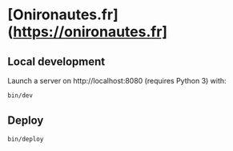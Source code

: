 # [Onironautes.fr](https://onironautes.fr]

## Local development

Launch a server on http://localhost:8080 (requires Python 3) with:

```sh
bin/dev
```

## Deploy

```sh
bin/deploy
```
